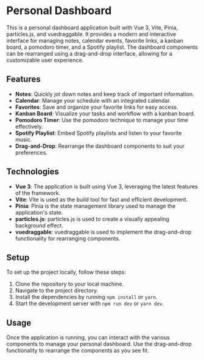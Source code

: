 # Personal Dashboard

This is a personal dashboard application built with Vue  3, Vite, Pinia, particles.js, and vuedraggable. It provides a modern and interactive interface for managing notes, calendar events, favorite links, a kanban board, a pomodoro timer, and a Spotify playlist. The dashboard components can be rearranged using a drag-and-drop interface, allowing for a customizable user experience.

## Features

- **Notes**: Quickly jot down notes and keep track of important information.
- **Calendar**: Manage your schedule with an integrated calendar.
- **Favorites**: Save and organize your favorite links for easy access.
- **Kanban Board**: Visualize your tasks and workflow with a kanban board.
- **Pomodoro Timer**: Use the pomodoro technique to manage your time effectively.
- **Spotify Playlist**: Embed Spotify playlists and listen to your favorite music.
- **Drag-and-Drop**: Rearrange the dashboard components to suit your preferences.

## Technologies

- **Vue  3**: The application is built using Vue  3, leveraging the latest features of the framework.
- **Vite**: Vite is used as the build tool for fast and efficient development.
- **Pinia**: Pinia is the state management library used to manage the application's state.
- **particles.js**: particles.js is used to create a visually appealing background effect.
- **vuedraggable**: vuedraggable is used to implement the drag-and-drop functionality for rearranging components.

## Setup

To set up the project locally, follow these steps:

1. Clone the repository to your local machine.
2. Navigate to the project directory.
3. Install the dependencies by running `npm install` or `yarn`.
4. Start the development server with `npm run dev` or `yarn dev`.

## Usage

Once the application is running, you can interact with the various components to manage your personal dashboard. Use the drag-and-drop functionality to rearrange the components as you see fit.

